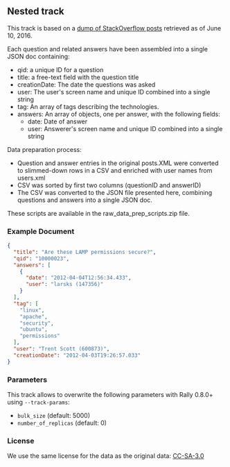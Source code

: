 ## Nested track

This track is based on a [dump of StackOverflow posts](https://ia800500.us.archive.org/22/items/stackexchange/stackoverflow.com-Posts.7z) retrieved as of June 10, 2016.

Each question and related answers have been assembled into a single JSON doc containing:

* qid: a unique ID for a question 
* title: a free-text field with the question title
* creationDate:	The date the questions was asked 
* user:	The user's screen name and unique ID combined into a single string
* tag: An array of tags describing the technologies.
* answers: An array of objects, one per answer, with the following fields:
    * date: Date of answer
    * user: Answerer's screen name and unique ID combined into a single string
		

Data preparation process:

* Question and answer entries in the original posts.XML were converted to slimmed-down rows in a CSV and enriched with user names from users.xml
* CSV was sorted by first two columns (questionID and answerID)
* The CSV was converted to the JSON file presented here, combining questions and answers into a single JSON doc.

These scripts are available in the raw_data_prep_scripts.zip file.

### Example Document

```json
{
  "title": "Are these LAMP permissions secure?",
  "qid": "10000023",
  "answers": [
    {
      "date": "2012-04-04T12:56:34.433",
      "user": "larsks (147356)"
    }
  ],
  "tag": [
    "linux",
    "apache",
    "security",
    "ubuntu",
    "permissions"
  ],
  "user": "Trent Scott (600873)",
  "creationDate": "2012-04-03T19:26:57.033"
}
```

### Parameters

This track allows to overwrite the following parameters with Rally 0.8.0+ using `--track-params`:

* `bulk_size` (default: 5000)
* `number_of_replicas` (default: 0) 

### License

We use the same license for the data as the original data: [CC-SA-3.0](http://creativecommons.org/licenses/by-sa/3.0/)

